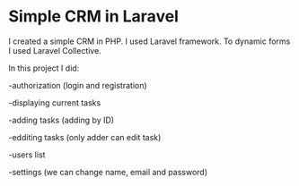 <h1>Simple CRM in Laravel</h1>
<p>I created a simple CRM in PHP. I used Laravel framework. To dynamic forms I used Laravel Collective.</p>
<p>In this project I did:</p>
<p>-authorization (login and registration)</p>
<p>-displaying current tasks</p>
<p>-adding tasks (adding by ID)</p>
<p>-edditing tasks (only adder can edit task)</p>
<p>-users list</p>
<p>-settings (we can change name, email and password)</p>
